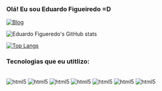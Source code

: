 

### Olá! Eu sou Eduardo Figueiredo =D


[![Blog](https://img.shields.io/badge/LinkedIn-0077B5?style=for-the-badge&logo=linkedin&logoColor=white)](https://www.linkedin.com/in/eduardo-figueiredo-006741211/)

![Eduardo Figueredo's GitHub stats](https://github-readme-stats.vercel.app/api?username=Eduufm&theme=tokyonight&show_icons=true)

[![Top Langs](https://github-readme-stats.vercel.app/api/top-langs/?username=Eduufm)](https://github.com/anuraghazra/github-readme-stats)

### Tecnologias que eu utitlizo:

<div style="display: inline_block"><br/>
 <img align= "center" alt="html5" src="https://img.shields.io/badge/Android_Studio-3DDC84?style=for-the-badge&logo=android-studio&logoColor=white"  />
  <img align= "center" alt="html5" src="https://img.shields.io/badge/HTML-239120?style=for-the-badge&logo=html5&logoColor=white"  />
   <img align= "center" alt="html5" src="https://img.shields.io/badge/Python-3776AB?style=for-the-badge&logo=python&logoColor=white"  />
    <img align= "center" alt="html5" src=    https://img.shields.io/badge/Visual_Studio_Code-0078D4?style=for-the-badge&logo=visual%20studio%20code&logoColor=white />
    <img align= "center" alt="html5" src="https://img.shields.io/badge/Python-14354C?style=for-the-badge&logo=python&logoColor=whitee"  />
    <img align= "center" alt="html5" src="https://img.shields.io/badge/JavaScript-F7DF1E?style=for-the-badge&logo=javascript&logoColor=black"  />
    <img align= "center" alt="html5" src="https://img.shields.io/badge/MySQL-00000F?style=for-the-badge&logo=mysql&logoColor=white"  />
</div>
